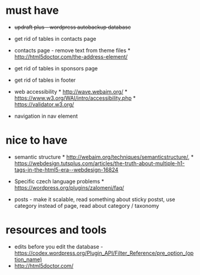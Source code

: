 # must have

* <strike>updraft plus - wordpress autobackup database</strike>
* get rid of tables in contacts page
* contacts page - remove text from theme files
        * http://html5doctor.com/the-address-element/
* get rid of tables in sponsors page
* get rid of tables in footer

* web accessibility 
        * http://wave.webaim.org/
        * https://www.w3.org/WAI/intro/accessibility.php
        * https://validator.w3.org/

* navigation in nav element

# nice to have

* semantic structure 
        * http://webaim.org/techniques/semanticstructure/, 
        * https://webdesign.tutsplus.com/articles/the-truth-about-multiple-h1-tags-in-the-html5-era--webdesign-16824

* Specific czech language problems 
        * https://wordpress.org/plugins/zalomeni/faq/
* posts  - make it scalable, read something about sticky postst, use category instead of page, read about category / taxonomy


# resources and tools
* edits before you edit the database - https://codex.wordpress.org/Plugin_API/Filter_Reference/pre_option_(option_name)
* http://html5doctor.com/